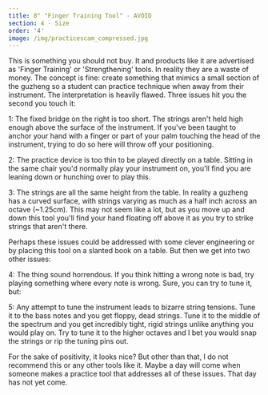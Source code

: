```yaml
---
title: 8" "Finger Training Tool" - AVOID
section: 4 - Size
order: '4'
image: /img/practicescam_compressed.jpg
---
```

This is something you should not buy. It and products like it are advertised as 'Finger Training' or 'Strengthening' tools. In reality they are a waste of money. The concept is fine: create something that mimics a small section of the guzheng so a student can practice technique when away from their instrument. The interpretation is heavily flawed. Three issues hit you the second you touch it:

1: The fixed bridge on the right is too short. The strings aren't held high enough above the surface of the instrument. If you've been taught to anchor your hand with a  finger or part of your palm touching the head of the instrument, trying to do so here will throw off your positioning.

2: The practice device is too thin to be played directly on a table. Sitting in the same chair you'd normally play your instrument on, you'll find you are leaning down or hunching over to play this.

3: The strings are all the same height from the table. In reality a guzheng has a curved surface, with strings varying as much as a half inch across an octave (~1.25cm). This may not seem like a lot, but as you move up and down this tool you'll find your hand floating off above it as you try to strike strings that aren't there.

Perhaps these issues could be addressed with some clever engineering or by placing this tool on a slanted book on a table. But then we get into two other issues:

4: The thing sound horrendous. If you think hitting a wrong note is bad, try playing something where every note is wrong. Sure, you can try to tune it, but:

5: Any attempt to tune the instrument leads to bizarre string tensions. Tune it to the bass notes and you get floppy, dead strings. Tune it to the middle of the spectrum and you get incredibly tight, rigid strings unlike anything you would play on. Try to tune it to the higher octaves and I bet you would snap the strings or rip the tuning pins out.

For the sake of positivity, it looks nice? But other than that, I do not recommend this or any other tools like it. Maybe a day will come when someone makes a practice tool that addresses all of these issues. That day has not yet come.
